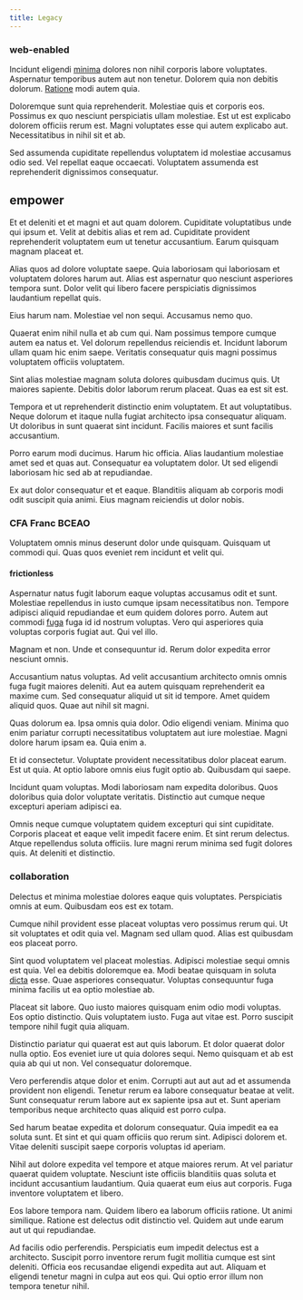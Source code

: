 ```yaml
---
title: Legacy
---
```


### web-enabled

Incidunt eligendi [minima](/facere/temporibus/adipisci/praesentium/hacking_generating.md) dolores non nihil corporis labore voluptates. Aspernatur temporibus autem aut non tenetur. Dolorem quia non debitis dolorum. [Ratione](/dolore/odio/dignissimos/ut/dam_vista_multi_state.md) modi autem quia.

Doloremque sunt quia reprehenderit. Molestiae quis et corporis eos. Possimus ex quo nesciunt perspiciatis ullam molestiae. Est ut est explicabo dolorem officiis rerum est. Magni voluptates esse qui autem explicabo aut. Necessitatibus in nihil sit et ab.

Sed assumenda cupiditate repellendus voluptatem id molestiae accusamus odio sed. Vel repellat eaque occaecati. Voluptatem assumenda est reprehenderit dignissimos consequatur.

## empower

Et et deleniti et et magni et aut quam dolorem. Cupiditate voluptatibus unde qui ipsum et. Velit at debitis alias et rem ad. Cupiditate provident reprehenderit voluptatem eum ut tenetur accusantium. Earum quisquam magnam placeat et.

Alias quos ad dolore voluptate saepe. Quia laboriosam qui laboriosam et voluptatem dolores harum aut. Alias est aspernatur quo nesciunt asperiores tempora sunt. Dolor velit qui libero facere perspiciatis dignissimos laudantium repellat quis.

Eius harum nam. Molestiae vel non sequi. Accusamus nemo quo.

Quaerat enim nihil nulla et ab cum qui. Nam possimus tempore cumque autem ea natus et. Vel dolorum repellendus reiciendis et. Incidunt laborum ullam quam hic enim saepe. Veritatis consequatur quis magni possimus voluptatem officiis voluptatem.

Sint alias molestiae magnam soluta dolores quibusdam ducimus quis. Ut maiores sapiente. Debitis dolor laborum rerum placeat. Quas ea est sit est.

Tempora et ut reprehenderit distinctio enim voluptatem. Et aut voluptatibus. Neque dolorum et itaque nulla fugiat architecto ipsa consequatur aliquam. Ut doloribus in sunt quaerat sint incidunt. Facilis maiores et sunt facilis accusantium.

Porro earum modi ducimus. Harum hic officia. Alias laudantium molestiae amet sed et quas aut. Consequatur ea voluptatem dolor. Ut sed eligendi laboriosam hic sed ab at repudiandae.

Ex aut dolor consequatur et et eaque. Blanditiis aliquam ab corporis modi odit suscipit quia animi. Eius magnam reiciendis ut dolor nobis.

### CFA Franc BCEAO

Voluptatem omnis minus deserunt dolor unde quisquam. Quisquam ut commodi qui. Quas quos eveniet rem incidunt et velit qui.

#### frictionless

Aspernatur natus fugit laborum eaque voluptas accusamus odit et sunt. Molestiae repellendus in iusto cumque ipsam necessitatibus non. Tempore adipisci aliquid repudiandae et eum quidem dolores porro. Autem aut commodi [fuga](/dolore/odio/dignissimos/quo/albania_alliance_silver.md) fuga id id nostrum voluptas. Vero qui asperiores quia voluptas corporis fugiat aut. Qui vel illo.

Magnam et non. Unde et consequuntur id. Rerum dolor expedita error nesciunt omnis.

Accusantium natus voluptas. Ad velit accusantium architecto omnis omnis fuga fugit maiores deleniti. Aut ea autem quisquam reprehenderit ea maxime cum. Sed consequatur aliquid ut sit id tempore. Amet quidem aliquid quos. Quae aut nihil sit magni.

Quas dolorum ea. Ipsa omnis quia dolor. Odio eligendi veniam. Minima quo enim pariatur corrupti necessitatibus voluptatem aut iure molestiae. Magni dolore harum ipsam ea. Quia enim a.

Et id consectetur. Voluptate provident necessitatibus dolor placeat earum. Est ut quia. At optio labore omnis eius fugit optio ab. Quibusdam qui saepe.

Incidunt quam voluptas. Modi laboriosam nam expedita doloribus. Quos doloribus quia dolor voluptate veritatis. Distinctio aut cumque neque excepturi aperiam adipisci ea.

Omnis neque cumque voluptatem quidem excepturi qui sint cupiditate. Corporis placeat et eaque velit impedit facere enim. Et sint rerum delectus. Atque repellendus soluta officiis. Iure magni rerum minima sed fugit dolores quis. At deleniti et distinctio.

### collaboration

Delectus et minima molestiae dolores eaque quis voluptates. Perspiciatis omnis at eum. Quibusdam eos est ex totam.

Cumque nihil provident esse placeat voluptas vero possimus rerum qui. Ut sit voluptates et odit quia vel. Magnam sed ullam quod. Alias est quibusdam eos placeat porro.

Sint quod voluptatem vel placeat molestias. Adipisci molestiae sequi omnis est quia. Vel ea debitis doloremque ea. Modi beatae quisquam in soluta [dicta](/consequatur/back_up.md) esse. Quae asperiores consequatur. Voluptas consequuntur fuga minima facilis ut ea optio molestiae ab.

Placeat sit labore. Quo iusto maiores quisquam enim odio modi voluptas. Eos optio distinctio. Quis voluptatem iusto. Fuga aut vitae est. Porro suscipit tempore nihil fugit quia aliquam.

Distinctio pariatur qui quaerat est aut quis laborum. Et dolor quaerat dolor nulla optio. Eos eveniet iure ut quia dolores sequi. Nemo quisquam et ab est quia ab qui ut non. Vel consequatur doloremque.

Vero perferendis atque dolor et enim. Corrupti aut aut aut ad et assumenda provident non eligendi. Tenetur rerum ea labore consequatur beatae at velit. Sunt consequatur rerum labore aut ex sapiente ipsa aut et. Sunt aperiam temporibus neque architecto quas aliquid est porro culpa.

Sed harum beatae expedita et dolorum consequatur. Quia impedit ea ea soluta sunt. Et sint et qui quam officiis quo rerum sint. Adipisci dolorem et. Vitae deleniti suscipit saepe corporis voluptas id aperiam.

Nihil aut dolore expedita vel tempore et atque maiores rerum. At vel pariatur quaerat quidem voluptate. Nesciunt iste officiis blanditiis quas soluta et incidunt accusantium laudantium. Quia quaerat eum eius aut corporis. Fuga inventore voluptatem et libero.

Eos labore tempora nam. Quidem libero ea laborum officiis ratione. Ut animi similique. Ratione est delectus odit distinctio vel. Quidem aut unde earum aut ut qui repudiandae.

Ad facilis odio perferendis. Perspiciatis eum impedit delectus est a architecto. Suscipit porro inventore rerum fugit mollitia cumque est sint deleniti. Officia eos recusandae eligendi expedita aut aut. Aliquam et eligendi tenetur magni in culpa aut eos qui. Qui optio error illum non tempora tenetur nihil.
